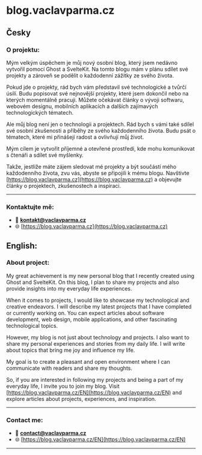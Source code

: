# blog.vaclavparma.cz

## Česky

### O projektu:

Mým velkým úspěchem je můj nový osobní blog, který jsem nedávno vytvořil pomocí Ghost a SvelteKit. Na tomto blogu mám v plánu sdílet své projekty a zároveň se podělit o každodenní zážitky ze svého života.

Pokud jde o projekty, rád bych vám představil své technologické a tvůrčí úsilí. Budu popisovat své nejnovější projekty, které jsem dokončil nebo na kterých momentálně pracuji. Můžete očekávat články o vývoji softwaru, webovém designu, mobilních aplikacích a dalších zajímavých technologických tématech.

Ale můj blog není jen o technologii a projektech. Rád bych s vámi také sdílel své osobní zkušenosti a příběhy ze svého každodenního života. Budu psát o  tématech, které mi přinášejí radost a ovlivňují můj život.

Mým cílem je vytvořit příjemné a otevřené prostředí, kde mohu komunikovat s čtenáři a sdílet své myšlenky.

Takže, jestliže máte zájem sledovat mé projekty a být součástí mého každodenního života, zvu vás, abyste se připojili k mému blogu. Navštivte [https://blog.vaclavparma.cz](https://blog.vaclavparma.cz) a objevujte články o projektech, zkušenostech a inspiraci.

---

### Kontaktujte mě:

- 📧 **kontakt@vaclavparma.cz**
- 🌐 [https://blog.vaclavparma.cz](https://blog.vaclavparma.cz)


## English:

### About project:

My great achievement is my new personal blog that I recently created using Ghost and SvelteKit. On this blog, I plan to share my projects and also provide insights into my everyday life experiences.

When it comes to projects, I would like to showcase my technological and creative endeavors. I will describe my latest projects that I have completed or currently working on. You can expect articles about software development, web design, mobile applications, and other fascinating technological topics.

However, my blog is not just about technology and projects. I also want to share my personal experiences and stories from my daily life. I will write about topics that bring me joy and influence my life.

My goal is to create a pleasant and open environment where I can communicate with readers and share my thoughts.

So, if you are interested in following my projects and being a part of my everyday life, I invite you to join my blog. Visit [https://blog.vaclavparma.cz/EN](https://blog.vaclavparma.cz/EN) and explore articles about projects, experiences, and inspiration.

---

### Contact me:

- 📧 **contact@vaclavparma.cz**
- 🌐 [https://blog.vaclavparma.cz/EN](https://blog.vaclavparma.cz/EN)

---